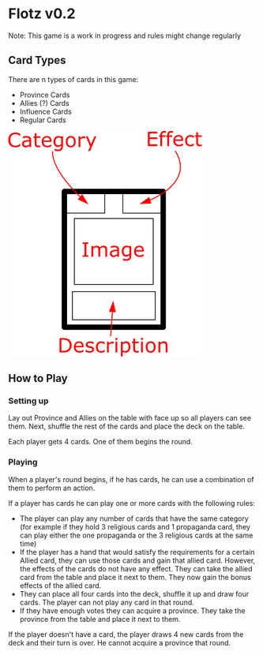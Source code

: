 # Flotz v0.2

Note: This game is a work in progress and rules might change regularly

## Card Types

There are n types of cards in this game:
- Province Cards
- Allies (?) Cards
- Influence Cards
- Regular Cards

![Regular Card](RegularCard.png)

## How to Play

### Setting up

Lay out Province and Allies on the table with face up so all players can see them. Next, shuffle the rest of the cards and place the deck on the table.

Each player gets 4 cards. One of them begins the round.

### Playing 

When a player's round begins, if he has cards, he can use a combination of them to perform an action. 

If a player has cards he can play one or more cards with the following rules:
- The player can play any number of cards that have the same category (for example if they hold 3 religious cards and 1 propaganda card, they can play either the one propaganda or the 3 religious cards at the same time)
- If the player has a hand that would satisfy the requirements for a certain Allied card, they can use those cards and gain that allied card. However, the effects of the cards do not have any effect. They can take the allied card from the table and place it next to them. They now gain the bonus effects of the allied card.
- They can place all four cards into the deck, shuffle it up and draw four cards. The player can not play any card in that round.
- If they have enough votes they can acquire a province. They take the province from the table and place it next to them.


If the player doesn't have a card, the player draws 4 new cards from the deck and their turn is over. He cannot acquire a province that round.
